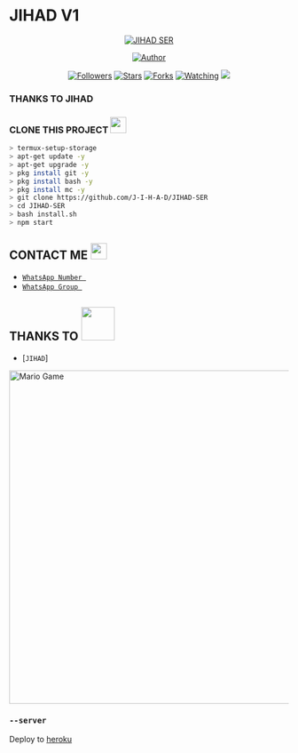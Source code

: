 # JIHAD V1
<p align="center">
<a href="#"><img title="JIHAD SER" src="https://img.shields.io/badge/JIHAD-green?colorA=%23ff0000&colorB=%23017e40&style=for-the-badge"></a>
</p>
<p align="center">
<a href="https://github.com/J-I-H-A-D"><img title="Author" src="https://img.shields.io/badge/AUTHOR-JIHAD-orange.svg?style=for-the-badge&logo=github"></a>
</p>
<p align="center">
<a href="https://github.com/J-I-H-A-D/JIHAD-SER/followers"><img title="Followers" src="https://img.shields.io/github/followers/J-I-H-A-D?color=blue&style=flat-square"></a>
<a href="https://github.com/J-I-H-A-D/JIHAD-SER/stargazers/"><img title="Stars" src="https://img.shields.io/github/stars/J-I-H-A-D/JIHAD-SERcolor=red&style=flat-square"></a>
<a href="https://github.com/J-I-H-A-D/JIHAD-SER/network/members"><img title="Forks" src="https://img.shields.io/github/forks/J-I-H-A-D/JIHAD-SER?color=red&style=flat-square"></a>
<a href="https://github.com/J-I-H-A-D/JIHAD-SER/watchers"><img title="Watching" src="https://img.shields.io/github/watchers/J-I-H-A-D/JIHAD-SER?label=Watchers&color=blue&style=flat-square"></a>
<a href="https://hits.seeyoufarm.com"><img src="https://hits.seeyoufarm.com/api/count/incr/badge.svg?url=https%3A%2F%2Fgithub.com%2J-I-H-AD%2FJIHAD-SER&count_bg=%2379C83D&title_bg=%23555555&icon=probot.svg&icon_color=%2300FF6D&title=hits&edge_flat=false"/></a>
</p>
</details>

### THANKS TO JIHAD

### CLONE THIS PROJECT  <img src="https://github.com/TheDudeThatCode/TheDudeThatCode/blob/master/Assets/hmm.gif" width="29px">
```bash
> termux-setup-storage
> apt-get update -y
> apt-get upgrade -y
> pkg install git -y
> pkg install bash -y
> pkg install mc -y
> git clone https://github.com/J-I-H-A-D/JIHAD-SER
> cd JIHAD-SER
> bash install.sh
> npm start
```

## CONTACT ME <img src="https://github.com/TheDudeThatCode/TheDudeThatCode/blob/master/Assets/powerup.gif" width="29px">

* [`WhatsApp Number `](https://wa.me/+917736703116)
* [`WhatsApp Group `](https://chat.whatsapp.com/G8RHcba0E5x3L1d9uICyK0)
## THANKS TO <img src="https://github.com/TheDudeThatCode/TheDudeThatCode/blob/master/Assets/Handshake.gif" width="60px">

* [`JIHAD`]
<img src="https://github.com/TheDudeThatCode/TheDudeThatCode/blob/master/Assets/Mario_Gameplay.gif" alt="Mario Game" width="600" />

### `--server`

Deploy to [heroku](https://heroku.com/) 

